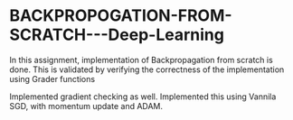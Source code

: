 # BACKPROPOGATION-FROM-SCRATCH---Deep-Learning

In this assignment, implementation of Backpropagation from scratch is done. This is validated by verifying the correctness of the implementation using Grader functions

Implemented gradient checking as well. Implemented this using Vannila SGD, with momentum update and ADAM.
